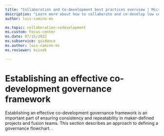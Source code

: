 ```yaml
---
title: "Collaboration and Co-development best practices overview | Microsoft Docs"
description: "Learn more about how to collaborate and co-develop low code apps in Power Apps."
author: luis-camino-ms

ms.topic: collaboration-codevelopment
ms.custom: Focus-center
ms.date: 07/15/2022
ms.subservice: guidance
ms.author: luis-camino-ms
ms.reviewer: kvivek

---
```


# Establishing an effective co-development governance framework

Establishing an effective co-development governance framework is an important part of ensuring consistency and repeatability in maker-defined projects and fusion teams. This section describes an approach to defining a governance flowchart. .

